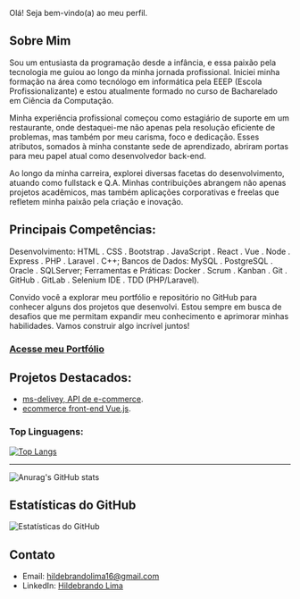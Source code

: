 Olá! Seja bem-vindo(a) ao meu perfil.

## Sobre Mim
Sou um entusiasta da programação desde a infância, e essa paixão pela tecnologia me guiou ao longo da minha jornada profissional. Iniciei minha formação na área como tecnólogo em informática pela EEEP (Escola Profissionalizante) e estou atualmente formado no curso de Bacharelado em Ciência da Computação.

Minha experiência profissional começou como estagiário de suporte em um restaurante, onde destaquei-me não apenas pela resolução eficiente de problemas, mas também por meu carisma, foco e dedicação. Esses atributos, somados à minha constante sede de aprendizado, abriram portas para meu papel atual como desenvolvedor back-end.

Ao longo da minha carreira, explorei diversas facetas do desenvolvimento, atuando como fullstack e Q.A. Minhas contribuições abrangem não apenas projetos acadêmicos, mas também aplicações corporativas e freelas que refletem minha paixão pela criação e inovação.

## Principais Competências:

Desenvolvimento: HTML . CSS . Bootstrap . JavaScript . React . Vue . Node . Express . PHP . Laravel . C++;
Bancos de Dados: MySQL . PostgreSQL . Oracle . SQLServer;
Ferramentas e Práticas: Docker . Scrum . Kanban . Git . GitHub . GitLab . Selenium IDE . TDD (PHP/Laravel).

Convido você a explorar meu portfólio e repositório no GitHub para conhecer alguns dos projetos que desenvolvi. Estou sempre em busca de desafios que me permitam expandir meu conhecimento e aprimorar minhas habilidades. Vamos construir algo incrível juntos!

### [Acesse meu Portfólio](https://hildebrandolima.github.io/)

## Projetos Destacados:
- [ms-delivey, API de e-commerce]([https://github.com/projeto/open-source](https://github.com/HildebrandoLima/ms-delivey)).
- [ecommerce front-end Vue.js](https://github.com/HildebrandoLima/ecommerce).

### Top Linguagens:

[![Top Langs](https://github-readme-stats.vercel.app/api/top-langs/?username=HildebrandoLima&layout=compact)](https://github.com/HildebrandoLima/github-readme-stats)

<hr />

![Anurag's GitHub stats](https://github-readme-stats.vercel.app/api?username=HildebrandoLima&show_icons=true&theme=radical)

## Estatísticas do GitHub
![Estatísticas do GitHub](https://github-readme-stats.vercel.app/api?username=seu-usuario&show_icons=true&theme=dark)

## Contato
- Email: hildebrandolima16@gmail.com
- LinkedIn: [Hildebrando Lima](https://www.linkedin.com/in/hildebrando-lima-664bb1130/)
